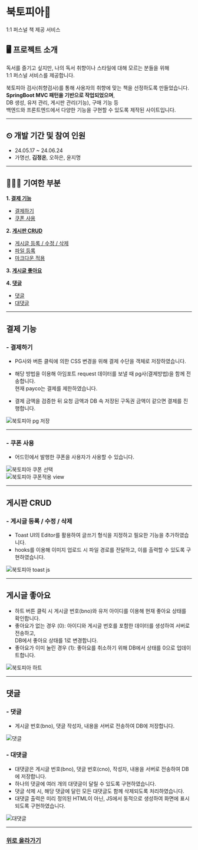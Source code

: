 # 북토피아🌠  
1:1 퍼스널 책 제공 서비스  

## 🖥 프로젝트 소개  
독서를 즐기고 싶지만, 나의 독서 취향이나 스타일에 대해 모르는 분들을 위해  
1:1 퍼스널 서비스를 제공합니다.  

북토피아 검사(취향검사)를 통해 사용자의 취향에 맞는 책을 선정하도록 만들었습니다.  
__SpringBoot MVC 패턴을 기반으로 작업되었으며__,  
DB 생성, 유저 관리, 게시판 관리(기능), 구매 기능 등  
백엔드와 프론트엔드에서 다양한 기능을 구현할 수 있도록 제작된 사이트입니다.  

---

## ⏲ 개발 기간 및 참여 인원  
* 24.05.17 ~ 24.06.24  
* 가명선, __김정온__, 오하은, 윤지명  

---

## 👩🏻‍💻 기여한 부분  

__1. [결제 기능](#결제-기능)__  
   - [결제하기](#-결제하기)  
   - [쿠폰 사용](#-쿠폰-사용)  

__2. [게시판 CRUD](#게시판-crud)__  
   - [게시글 등록 / 수정 / 삭제](#-게시글-등록--수정--삭제)  
   - [파일 등록](#-파일-등록)  
   - [마크다운 적용](#-마크다운-적용)  

__3. [게시글 좋아요](#게시글-좋아요)__  

__4. [댓글](#댓글)__  
   - [댓글](#-댓글)  
   - [대댓글](#-대댓글)  

---

## 결제 기능  
### - 결제하기  
- PG사와 버튼 클릭에 의한 CSS 변경을 위해 결제 수단을 객체로 저장하였습니다.  
- 해당 방법을 이용해 아임포트 request 데이터를 보낼 때 pg사(결제방법)을 함께 전송합니다.  
  현재 payco는 결제를 제한하였습니다.  

- 결제 금액을 검증한 뒤 요청 금액과 DB 속 저장된 구독권 금액이 같으면 결제를 진행합니다.  

![북토피아 pg 저장](https://github.com/user-attachments/assets/f1973ec4-faa1-46c2-9f44-681dc28278a0)  

---

### - 쿠폰 사용  
- 어드민에서 발행한 쿠폰을 사용자가 사용할 수 있습니다.  

![북토피아 쿠폰 선택](https://github.com/user-attachments/assets/3370eeb1-8195-4a94-806d-12d1e436d6ed)  
![북토피아 쿠폰적용 view](https://github.com/user-attachments/assets/fceb318c-374f-4533-9cb3-797c0a16a215)  

---

## 게시판 CRUD  
### - 게시글 등록 / 수정 / 삭제  
- Toast UI의 Editor를 활용하여 글쓰기 형식을 지정하고 필요한 기능을 추가하였습니다.  
- hooks를 이용해 이미지 업로드 시 파일 경로를 전달하고, 이를 출력할 수 있도록 구현하였습니다.  

![북토피아 toast js](https://github.com/user-attachments/assets/9422a12f-5129-4bc9-923e-10d526d7a337)  

---

## 게시글 좋아요  
- 하트 버튼 클릭 시 게시글 번호(bno)와 유저 아이디를 이용해 현재 좋아요 상태를 확인합니다.  
- 좋아요가 없는 경우 (0): 아이디와 게시글 번호를 포함한 데이터를 생성하여 서버로 전송하고,  
  DB에서 좋아요 상태를 1로 변경합니다.  
- 좋아요가 이미 눌린 경우 (1): 좋아요를 취소하기 위해 DB에서 상태를 0으로 업데이트합니다.  

![북토피아 하트](https://github.com/user-attachments/assets/c8bbc21e-552f-4327-a4a2-8be0897d9442)  

---

## 댓글  
### - 댓글  
- 게시글 번호(bno), 댓글 작성자, 내용을 서버로 전송하여 DB에 저장합니다.  

![댓글](https://github.com/user-attachments/assets/475cec5b-9321-4ffd-9fc3-588bf0512f20)  

### - 대댓글  
- 대댓글은 게시글 번호(bno), 댓글 번호(cno), 작성자, 내용을 서버로 전송하여 DB에 저장합니다.  
- 하나의 댓글에 여러 개의 대댓글이 달릴 수 있도록 구현하였습니다.  
- 댓글 삭제 시, 해당 댓글에 달린 모든 대댓글도 함께 삭제되도록 처리하였습니다.  
- 대댓글 출력은 미리 정의된 HTML이 아닌, JS에서 동적으로 생성하여 화면에 표시되도록 구현하였습니다.  

![대댓글](https://github.com/user-attachments/assets/55ef4257-3d71-4fef-8241-49383cb4c2a0)  

---

### [위로 올라가기](#프로젝트-소개)
